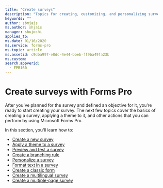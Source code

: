 ```yaml
---
title: "Create surveys"
description: "Topics for creating, customizing, and personalizing surveys with Microsoft Forms Pro"
keywords: ""
author: sbmjais
ms.author: shjais
manager: shujoshi
applies_to: 
ms.date: 01/16/2020
ms.service: forms-pro
ms.topic: article
ms.assetid: c9dba997-e8dc-4e44-bbeb-ff9ba49fa23b
ms.custom: 
search.appverid:
  - FPR160
---
```


# Create surveys with Forms Pro

After you've planned for the survey and defined an objective for it, you're ready to start creating your survey. The next few topics cover the basics of creating a survey, applying a theme to it, and other actions that you can perform by using Microsoft Forms Pro.

In this section, you'll learn how to:

- [Create a new survey](create-new-survey.md)
- [Apply a theme to a survey](apply-theme.md)  
- [Preview and test a survey](preview-test-survey.md)
- [Create a branching rule](create-branching-rule.md)
- [Personalize a survey](personalize-survey.md)
- [Format text in a survey](survey-text-format.md)
- [Create a classic form](create-classic-form.md)
- [Create a multilingual survey](create-multilingual-survey.md)
- [Create a multiple-page survey](create-multipage-survey.md)


